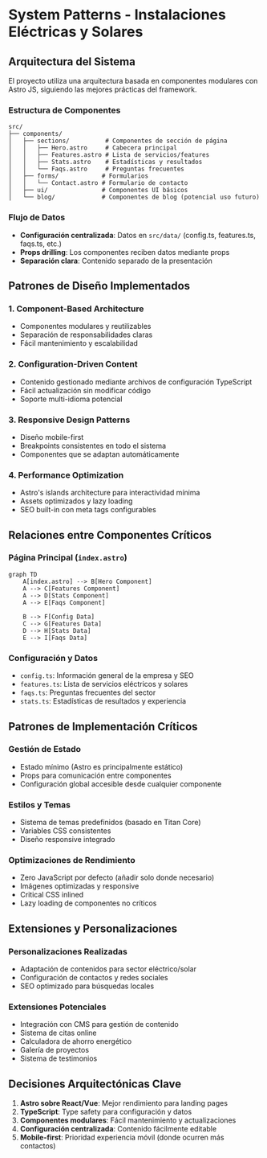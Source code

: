 # System Patterns - Instalaciones Eléctricas y Solares

## Arquitectura del Sistema
El proyecto utiliza una arquitectura basada en componentes modulares con Astro JS, siguiendo las mejores prácticas del framework.

### Estructura de Componentes
```
src/
├── components/
│   ├── sections/          # Componentes de sección de página
│   │   ├── Hero.astro     # Cabecera principal
│   │   ├── Features.astro # Lista de servicios/features
│   │   ├── Stats.astro    # Estadísticas y resultados
│   │   └── Faqs.astro     # Preguntas frecuentes
│   ├── forms/            # Formularios
│   │   └── Contact.astro # Formulario de contacto
│   ├── ui/               # Componentes UI básicos
│   └── blog/             # Componentes de blog (potencial uso futuro)
```

### Flujo de Datos
- **Configuración centralizada**: Datos en `src/data/` (config.ts, features.ts, faqs.ts, etc.)
- **Props drilling**: Los componentes reciben datos mediante props
- **Separación clara**: Contenido separado de la presentación

## Patrones de Diseño Implementados

### 1. Component-Based Architecture
- Componentes modulares y reutilizables
- Separación de responsabilidades claras
- Fácil mantenimiento y escalabilidad

### 2. Configuration-Driven Content
- Contenido gestionado mediante archivos de configuración TypeScript
- Fácil actualización sin modificar código
- Soporte multi-idioma potencial

### 3. Responsive Design Patterns
- Diseño mobile-first
- Breakpoints consistentes en todo el sistema
- Componentes que se adaptan automáticamente

### 4. Performance Optimization
- Astro's islands architecture para interactividad mínima
- Assets optimizados y lazy loading
- SEO built-in con meta tags configurables

## Relaciones entre Componentes Críticos

### Página Principal (`index.astro`)
```mermaid
graph TD
    A[index.astro] --> B[Hero Component]
    A --> C[Features Component]
    A --> D[Stats Component]
    A --> E[Faqs Component]
    
    B --> F[Config Data]
    C --> G[Features Data]
    D --> H[Stats Data]
    E --> I[Faqs Data]
```

### Configuración y Datos
- `config.ts`: Información general de la empresa y SEO
- `features.ts`: Lista de servicios eléctricos y solares
- `faqs.ts`: Preguntas frecuentes del sector
- `stats.ts`: Estadísticas de resultados y experiencia

## Patrones de Implementación Críticos

### Gestión de Estado
- Estado mínimo (Astro es principalmente estático)
- Props para comunicación entre componentes
- Configuración global accesible desde cualquier componente

### Estilos y Temas
- Sistema de temas predefinidos (basado en Titan Core)
- Variables CSS consistentes
- Diseño responsive integrado

### Optimizaciones de Rendimiento
- Zero JavaScript por defecto (añadir solo donde necesario)
- Imágenes optimizadas y responsive
- Critical CSS inlined
- Lazy loading de componentes no críticos

## Extensiones y Personalizaciones

### Personalizaciones Realizadas
- Adaptación de contenidos para sector eléctrico/solar
- Configuración de contactos y redes sociales
- SEO optimizado para búsquedas locales

### Extensiones Potenciales
- Integración con CMS para gestión de contenido
- Sistema de citas online
- Calculadora de ahorro energético
- Galería de proyectos
- Sistema de testimonios

## Decisiones Arquitectónicas Clave
1. **Astro sobre React/Vue**: Mejor rendimiento para landing pages
2. **TypeScript**: Type safety para configuración y datos
3. **Componentes modulares**: Fácil mantenimiento y actualizaciones
4. **Configuración centralizada**: Contenido fácilmente editable
5. **Mobile-first**: Prioridad experiencia móvil (donde ocurren más contactos)
